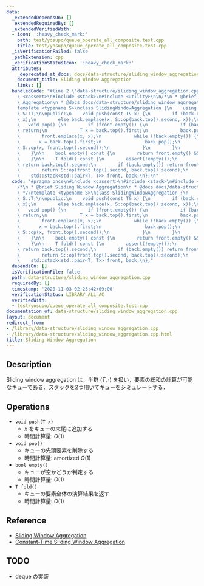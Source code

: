 ```yaml
---
data:
  _extendedDependsOn: []
  _extendedRequiredBy: []
  _extendedVerifiedWith:
  - icon: ':heavy_check_mark:'
    path: test/yosupo/queue_operate_all_composite.test.cpp
    title: test/yosupo/queue_operate_all_composite.test.cpp
  _isVerificationFailed: false
  _pathExtension: cpp
  _verificationStatusIcon: ':heavy_check_mark:'
  attributes:
    _deprecated_at_docs: docs/data-structure/sliding_window_aggregation.md
    document_title: Sliding Window Aggregation
    links: []
  bundledCode: "#line 2 \"data-structure/sliding_window_aggregation.cpp\"\n#include\
    \ <cassert>\n#include <stack>\n#include <utility>\n\n/*\n * @brief Sliding Window\
    \ Aggregation\n * @docs docs/data-structure/sliding_window_aggregation.md\n */\n\
    template <typename S>\nclass SlidingWindowAggregation {\n    using T = typename\
    \ S::T;\n\npublic:\n    void push(const T& x) {\n        if (back.empty()) back.emplace(x,\
    \ x);\n        else back.emplace(x, S::op(back.top().second, x));\n    }\n\n \
    \   void pop() {\n        if (front.empty()) {\n            if (back.empty())\
    \ return;\n            T x = back.top().first;\n            back.pop();\n    \
    \        front.emplace(x, x);\n            while (!back.empty()) {\n         \
    \       x = back.top().first;\n                back.pop();\n                front.emplace(x,\
    \ S::op(x, front.top().second));\n            }\n        }\n        front.pop();\n\
    \    }\n\n    bool empty() const {\n        return front.empty() && back.empty();\n\
    \    }\n\n    T fold() const {\n        assert(!empty());\n        if (front.empty())\
    \ return back.top().second;\n        if (back.empty()) return front.top().second;\n\
    \        return S::op(front.top().second, back.top().second);\n    }\n\nprivate:\n\
    \    std::stack<std::pair<T, T>> front, back;\n};\n"
  code: "#pragma once\n#include <cassert>\n#include <stack>\n#include <utility>\n\n\
    /*\n * @brief Sliding Window Aggregation\n * @docs docs/data-structure/sliding_window_aggregation.md\n\
    \ */\ntemplate <typename S>\nclass SlidingWindowAggregation {\n    using T = typename\
    \ S::T;\n\npublic:\n    void push(const T& x) {\n        if (back.empty()) back.emplace(x,\
    \ x);\n        else back.emplace(x, S::op(back.top().second, x));\n    }\n\n \
    \   void pop() {\n        if (front.empty()) {\n            if (back.empty())\
    \ return;\n            T x = back.top().first;\n            back.pop();\n    \
    \        front.emplace(x, x);\n            while (!back.empty()) {\n         \
    \       x = back.top().first;\n                back.pop();\n                front.emplace(x,\
    \ S::op(x, front.top().second));\n            }\n        }\n        front.pop();\n\
    \    }\n\n    bool empty() const {\n        return front.empty() && back.empty();\n\
    \    }\n\n    T fold() const {\n        assert(!empty());\n        if (front.empty())\
    \ return back.top().second;\n        if (back.empty()) return front.top().second;\n\
    \        return S::op(front.top().second, back.top().second);\n    }\n\nprivate:\n\
    \    std::stack<std::pair<T, T>> front, back;\n};"
  dependsOn: []
  isVerificationFile: false
  path: data-structure/sliding_window_aggregation.cpp
  requiredBy: []
  timestamp: '2020-11-03 02:25:42+09:00'
  verificationStatus: LIBRARY_ALL_AC
  verifiedWith:
  - test/yosupo/queue_operate_all_composite.test.cpp
documentation_of: data-structure/sliding_window_aggregation.cpp
layout: document
redirect_from:
- /library/data-structure/sliding_window_aggregation.cpp
- /library/data-structure/sliding_window_aggregation.cpp.html
title: Sliding Window Aggregation
---
```

## Description

Sliding window aggregation は，半群 $(T, \cdot)$ を扱い，要素の総和の計算が可能なキューである．スタックを2つ用いてキューをシミュレートする．

## Operations

- `void push(T x)`
    - $x$ をキューの末尾に追加する
    - 時間計算量: $O(1)$
- `void pop()`
    - キューの先頭要素を削除する
    - 時間計算量: $\mathrm{amortized}\ O(1)$
- `bool empty()`
    - キューが空かどうか判定する
    - 時間計算量: $O(1)$
- `T fold()`
    - キューの要素全体の演算結果を返す
    - 時間計算量: $O(1)$

## Reference

- [Sliding Window Aggregation](https://scrapbox.io/data-structures/Sliding_Window_Aggregation)
- [Constant-Time Sliding Window Aggregation](http://hirzels.com/martin/papers/tr15-rc25574-daba.pdf)

## TODO

- deque の実装